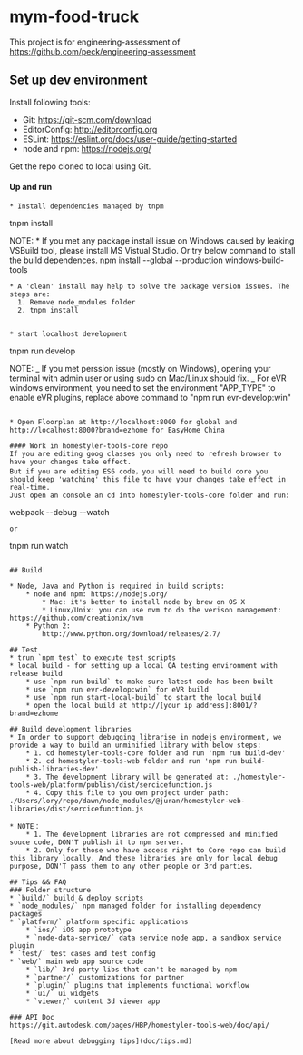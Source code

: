 # mym-food-truck

This project is for engineering-assessment of https://github.com/peck/engineering-assessment

## Set up dev environment

Install following tools:

-   Git: https://git-scm.com/download
-   EditorConfig: http://editorconfig.org
-   ESLint: https://eslint.org/docs/user-guide/getting-started
-   node and npm: https://nodejs.org/

Get the repo cloned to local using Git.

#### Up and run

```
* Install dependencies managed by tnpm

```

tnpm install

NOTE: \* If you met any package install issue on Windows caused by leaking VSBuild tool, please install MS Vistual Studio.
Or try below command to istall the build dependences.
npm install --global --production windows-build-tools

    * A 'clean' install may help to solve the package version issues. The steps are:
      1. Remove node_modules folder
      2. tnpm install

```

* start localhost development

```

tnpm run develop

NOTE:
_ If you met perssion issue (mostly on Windows), opening your terminal with admin user or using sudo on Mac/Linux should fix.
_ For eVR windows environment, you need to set the environment "APP_TYPE" to enable eVR plugins, replace above command to "npm run evr-develop:win"

```

* Open Floorplan at http://localhost:8000 for global and http://localhost:8000?brand=ezhome for EasyHome China

#### Work in homestyler-tools-core repo
If you are editing goog classes you only need to refresh browser to have your changes take effect.
But if you are editing ES6 code，you will need to build core you should keep 'watching' this file to have your changes take effect in real-time.
Just open an console an cd into homestyler-tools-core folder and run:
```

webpack --debug --watch

```
or
```

tnpm run watch

```

## Build

* Node, Java and Python is required in build scripts:
    * node and npm: https://nodejs.org/
        * Mac: it's better to install node by brew on OS X
        * Linux/Unix: you can use nvm to do the verison management: https://github.com/creationix/nvm
    * Python 2:
        http://www.python.org/download/releases/2.7/

## Test
* trun `npm test` to execute test scripts
* local build - for setting up a local QA testing environment with release build
    * use `npm run build` to make sure latest code has been built
    * use `npm run evr-develop:win` for eVR build
    * use `npm run start-local-build` to start the local build
    * open the local build at http://[your ip address]:8001/?brand=ezhome

## Build development libraries
* In order to support debugging librarise in nodejs environment, we provide a way to build an unminified library with below steps:
    * 1. cd homestyler-tools-core folder and run 'npm run build-dev'
    * 2. cd homestyler-tools-web folder and run 'npm run build-publish-libraries-dev'
    * 3. The development library will be generated at: ./homestyler-tools-web/platform/publish/dist/sercicefunction.js
    * 4. Copy this file to you own project under path: ./Users/lory/repo/dawn/node_modules/@juran/homestyler-web-libraries/dist/sercicefunction.js

* NOTE：
    * 1. The development libraries are not compressed and minified souce code, DON'T publish it to npm server.
    * 2. Only for those who have access right to Core repo can build this library locally. And these libraries are only for local debug purpose, DON'T pass them to any other people or 3rd parties.

## Tips && FAQ
### Folder structure
* `build/` build & deploy scripts
* `node_modules/` npm managed folder for installing dependency packages
* `platform/` platform specific applications
    * `ios/` iOS app prototype
    * `node-data-service/` data service node app, a sandbox service plugin
* `test/` test cases and test config
* `web/` main web app source code
    * `lib/` 3rd party libs that can't be managed by npm
    * `partner/` customizations for partner
    * `plugin/` plugins that implements functional workflow
    * `ui/` ui widgets
    * `viewer/` content 3d viewer app

### API Doc
https://git.autodesk.com/pages/HBP/homestyler-tools-web/doc/api/

[Read more about debugging tips](doc/tips.md)
```

